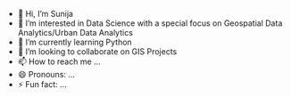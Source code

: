 - 👋 Hi, I’m Sunija
- 👀 I’m interested in Data Science with a special focus on Geospatial Data Analytics/Urban Data Analytics 
- 🌱 I’m currently learning Python
- 💞️ I’m looking to collaborate on GIS Projects
- 📫 How to reach me ...
- 😄 Pronouns: ...
- ⚡ Fun fact: ...

<!---
sunijamv/sunijamv is a ✨ special ✨ repository because its `README.md` (this file) appears on your GitHub profile.
You can click the Preview link to take a look at your changes.
--->
